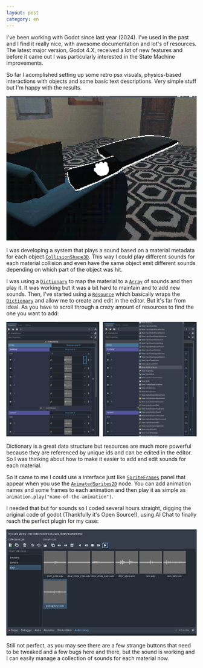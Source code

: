 ```yaml
---
layout: post
category: en
---
```


I've been working with Godot since last year (2024). I've used in the past and I find it really nice, with awesome documentation and lot's of resources. The latest major version, Godot 4.X, received a lot of new features and before it came out I was particularly interested in the State Machine improvements.

So far I acomplished setting up some retro psx visuals, physics-based interactions with objects and some basic text descriptions. Very simple stuff but I'm happy with the results.

![godot-adventures][godot-adventures]

I was developing a system that plays a sound based on a material metadata for each object [`CollisionShape3D`][docs-collider-shape-3d]. This way I could play different sounds for each material collision and even have the same object emit different sounds depending on which part of the object was hit.

I was using a [`Dictionary`][docs-dictionary] to map the material to a [`Array`][docs-array] of sounds and then play it. It was working but it was a bit hard to maintain and to add new sounds. Then, I've started using a [`Resource`][docs-resource] which basically wraps the [`Dictionary`][docs-dictionary] and allow me to create and edit in the editor. But it's far from ideal. As you have to scroll through a crazy amount of resources to find the one you want to add:

![crazy-amount-of-resources][crazy-amount-of-resources]

Dictionary is a great data structure but resources are much more powerful because they are referenced by unique ids and can be edited in the editor. So I was thinking about how to make it easier to add and edit sounds for each material.

So it came to me I could use a interface just like [`SpriteFrames`][docs-sprite-frames] panel that appear when you use the [`AnimatedSprites2D`][docs-animated-sprites-2d] node.
You can add animation names and some frames to each animation and then play it as simple as `animation.play("name-of-the-animation")`.

I needed that but for sounds so I coded several hours straight, digging the original code of godot (Thankfully it's Open Source!), using AI Chat to finally reach the perfect plugin for my case:

![the-perfect-plugin][the-perfect-plugin]

Still not perfect, as you may see there are a few strange buttons that need to be tweaked and a few bugs here and there, but the sound is working and I can easily manage a collection of sounds for each material now.

[godot-adventures]: assets/2025-01-11/godot-adventures.png
[crazy-amount-of-resources]: assets/2025-01-11/crazy-amount-of-resources.png
[the-perfect-plugin]: assets/2025-01-11/the-perfect-plugin.png
[docs-resource]: https://docs.godotengine.org/en/stable/classes/class_resource.html
[docs-collider-shape-3d]: https://docs.godotengine.org/en/stable/classes/class_collisionshape3d.html
[docs-sprite-frames]: https://docs.godotengine.org/en/stable/classes/class_spriteframes.html
[docs-animated-sprites-2d]: https://docs.godotengine.org/en/stable/classes/class_animatedsprite2d.html
[docs-dictionary]: https://docs.godotengine.org/en/stable/classes/class_dictionary.html
[docs-array]: https://docs.godotengine.org/en/stable/classes/class_array.html
